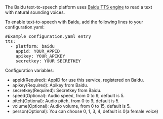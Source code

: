 The Baidu text-to-speech platform uses <a href="https://cloud.baidu.com/product/speech/tts">Baidu TTS engine</a> to read a text with natural sounding voices.

To enable text-to-speech with Baidu, add the following lines to your configuration.yaml:

<pre class="lang:yaml decode:true">
#Example configuration.yaml entry
tts:
  - platform: baidu
    appid: YOUR_APPID 
    apikey: YOUR_APIKEY
    secretkey: YOUR_SECRETKEY
</pre>
    
Configura</li>tion variables:
<ul><li>appid(Required): AppID for use this service, registered on Baidu.</li>
  <li>apikey(Required): Apikey from Baidu.</li>
<li>secretkey(Required): Secretkey from Baidu.</li>
<li>speed(Optional): Audio speed, from 0 to 9, default is 5.</li>
<li>pitch(Optional): Audio pitch, from 0 to 9, default is 5.</li>
<li>volume(Optional): Audio volume, from 0 to 15, default is 5.</li>
<li>person(Optional): You can choose 0, 1, 3, 4, default is 0(a female voice)</li>
</ul>
